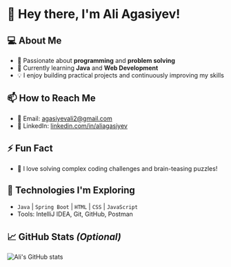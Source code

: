 # 👋 Hey there, I'm **Ali Agasiyev**!

## 💻 About Me
- 🎯 Passionate about **programming** and **problem solving**
- 🌱 Currently learning **Java** and **Web Development**
- 💡 I enjoy building practical projects and continuously improving my skills

## 📫 How to Reach Me
- 📧 Email: [agasiyevali2@gmail.com](mailto:agasiyevali2@gmail.com)
- 💼 LinkedIn: [linkedin.com/in/aliagasiyev](https://www.linkedin.com/in/aliagasiyev/)

## ⚡ Fun Fact
- 🧩 I love solving complex coding challenges and brain-teasing puzzles!

## 🚀 Technologies I'm Exploring
- `Java` | `Spring Boot` | `HTML` | `CSS` | `JavaScript`
- Tools: IntelliJ IDEA, Git, GitHub, Postman

## 📈 GitHub Stats *(Optional)*
<!-- Remove this section if you prefer minimal look -->
![Ali's GitHub stats](https://github-readme-stats.vercel.app/api?username=aliagasiyev&show_icons=true&theme=github_dark)
